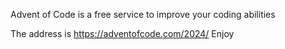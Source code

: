 Advent of Code is a free service to improve your coding abilities

The address is https://adventofcode.com/2024/
Enjoy